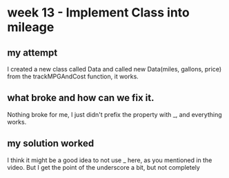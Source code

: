 # week 13 - Implement Class into mileage

## my attempt
I created a new class called Data
and called new Data(miles, gallons, price)
from the trackMPGAndCost function,
it works.

## what broke and how can we fix it.
Nothing broke for me, I just didn't prefix the 
property with _, and everything works.

## my solution worked
I think it might be a good idea to not use _ here,
as you mentioned in the video.
But I get the point of the underscore a bit, but not 
completely